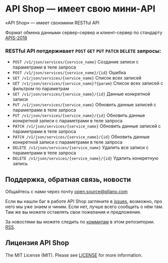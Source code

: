 # API Shop — имеет свою мини-API

«API Shop» — имеет своюмини RESTful API 

Формат обмена данными сервер-сервер и клиент-сервер по стандарту [APIS-2018](https://github.com/pllano/APIS-2018/)

### RESTful API потдерживает `POST` `GET` `PUT` `PATCH` `DELETE` запросы:
- `POST /v1/json/services/{service_name}` Создание записи с параметрами в теле запроса
- `POST /v1/json/services/{service_name}/{id}` Ошибка
- `GET /v1/json/services/{service_name}` Список всех записей
- `GET /v1/json/services/{service_name}?{param}` Список всех записей с фильтром по параметрам
- `GET /v1/json/services/{service_name}/{id}` Данные конкретной записи
- `PUT /v1/json/services/{service_name}` Обновить данные записей с параметрами в теле запроса
- `PUT /v1/json/services/{service_name}/{id}` Обновить данные конкретной записи с параметрами в теле запроса
- `PATCH /v1/json/services/{service_name}` Обновить данные записей с параметрами в теле запроса
- `PATCH /v1/json/services/{service_name}/{id}` Обновить данные конкретной записи с параметрами в теле запроса
- `DELETE /v1/json/services/{service_name}` Удалить все записи с параметрами в теле запроса
- `DELETE /v1/json/services/{service_name}/{id}` Удалить конкретную запись

<a name="feedback"></a>
## Поддержка, обратная связь, новости

Общайтесь с нами через почту open.source@pllano.com

Если вы нашли баг в работе API Shop загляните в
[issues](https://github.com/pllano/api-shop/issues), возможно, про него мы уже знаем и
чиним. Если нет, лучше всего сообщить о нём там. Там же вы можете оставлять свои
пожелания и предложения.

За новостями вы можете следить по
[коммитам](https://github.com/pllano/api-shop/commits/master) в этом репозитории.
[RSS](https://github.com/pllano/api-shop/commits/master.atom).

Лицензия API Shop
-------

The MIT License (MIT). Please see [LICENSE](https://github.com/pllano/api-shop/blob/master/LICENSE) for more information.

